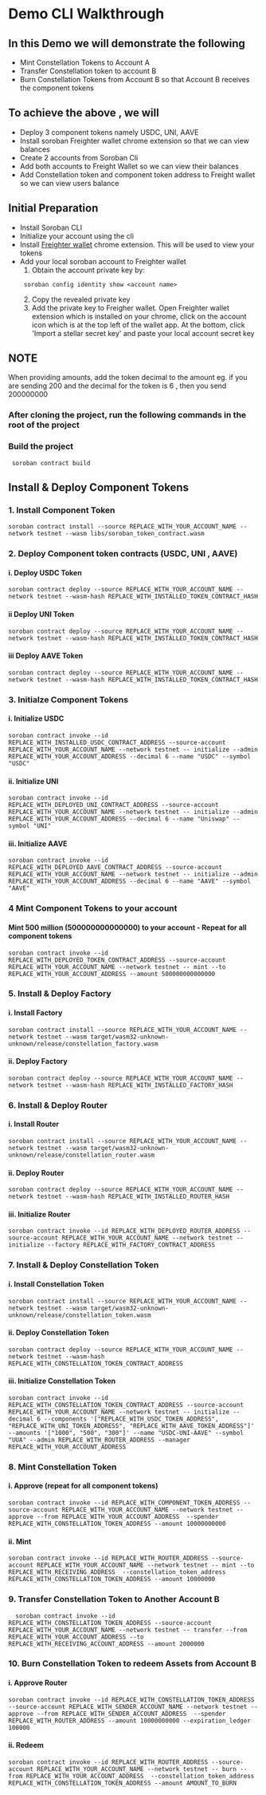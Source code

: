 
# Demo CLI Walkthrough

## In this Demo we will demonstrate the following

- Mint Constellation Tokens to Account A
- Transfer Constellation token to account B
- Burn Constellation Tokens from Account B so that Account B receives the component tokens

## To achieve the above , we will

- Deploy 3 component tokens namely USDC, UNI, AAVE
- Install soroban Freighter wallet chrome extension so that we can view balances
- Create 2 accounts from Soroban Cli
- Add both accounts to Freight Wallet so we can view their balances
- Add Constellation token and component token address to Freight wallet so we can view users balance

## Initial Preparation

- Install Soroban CLI
- Initialize your account using the cli
- Install [Freighter wallet](https://www.freighter.app) chrome extension. This will be used to view your tokens
- Add your local soroban account to Freighter wallet
  1. Obtain the account private key by:
   ```
    soroban config identity show <account name>
   ```
  2. Copy the revealed private key
  3. Add the private key to Freigher wallet. Open Freighter wallet extension which is installed on your chrome, click on the account icon which is at the top left of the wallet app. At the bottom, click 'Import a stellar secret key' and paste your local account secret key
   
## NOTE 
  When providing amounts, add the token decimal to the amount 
  eg. if you are sending 200 and the decimal for the token is 6 , then you send 200000000

### After cloning the project, run the following commands in the root of the project

### Build the project 

```
 soroban contract build
```

## Install & Deploy Component Tokens

### 1. Install Component Token

```
soroban contract install --source REPLACE_WITH_YOUR_ACCOUNT_NAME --network testnet --wasm libs/soroban_token_contract.wasm
```

### 2. Deploy Component token contracts (USDC, UNI , AAVE)

#### i. Deploy USDC Token

```
soroban contract deploy --source REPLACE_WITH_YOUR_ACCOUNT_NAME --network testnet --wasm-hash REPLACE_WITH_INSTALLED_TOKEN_CONTRACT_HASH
```

#### ii Deploy UNI Token

```
soroban contract deploy --source REPLACE_WITH_YOUR_ACCOUNT_NAME --network testnet --wasm-hash REPLACE_WITH_INSTALLED_TOKEN_CONTRACT_HASH
```

#### iii Deploy AAVE Token

```
soroban contract deploy --source REPLACE_WITH_YOUR_ACCOUNT_NAME --network testnet --wasm-hash REPLACE_WITH_INSTALLED_TOKEN_CONTRACT_HASH
```

### 3. Initialze Component Tokens

#### i. Initialize USDC

```
soroban contract invoke --id REPLACE_WITH_INSTALLED_USDC_CONTRACT_ADDRESS --source-account REPLACE_WITH_YOUR_ACCOUNT_NAME --network testnet -- initialize --admin REPLACE_WITH_YOUR_ACCOUNT_ADDRESS --decimal 6 --name "USDC" --symbol "USDC"
```

#### ii. Initialize UNI

```
soroban contract invoke --id REPLACE_WITH_DEPLOYED_UNI_CONTRACT_ADDRESS --source-account REPLACE_WITH_YOUR_ACCOUNT_NAME --network testnet -- initialize --admin REPLACE_WITH_YOUR_ACCOUNT_ADDRESS --decimal 6 --name "Uniswap" --symbol "UNI"
```

#### iii. Initialize AAVE

```
soroban contract invoke --id REPLACE_WITH_DEPLOYED_AAVE_CONTRACT_ADDRESS --source-account REPLACE_WITH_YOUR_ACCOUNT_NAME --network testnet -- initialize --admin REPLACE_WITH_YOUR_ACCOUNT_ADDRESS --decimal 6 --name "AAVE" --symbol "AAVE"
```

### 4 Mint Component Tokens to your account

#### Mint 500 million (500000000000000)  to your account - Repeat for all component tokens

```
soroban contract invoke --id REPLACE_WITH_DEPLOYED_TOKEN_CONTRACT_ADDRESS --source-account REPLACE_WITH_YOUR_ACCOUNT_NAME --network testnet -- mint --to REPLACE_WITH_YOUR_ACCOUNT_ADDRESS --amount 500000000000000
```

### 5. Install & Deploy Factory

#### i. Install Factory

```
soroban contract install --source REPLACE_WITH_YOUR_ACCOUNT_NAME --network testnet --wasm target/wasm32-unknown-unknown/release/constellation_factory.wasm
```

#### ii. Deploy Factory

```
soroban contract deploy --source REPLACE_WITH_YOUR_ACCOUNT_NAME --network testnet --wasm-hash REPLACE_WITH_INSTALLED_FACTORY_HASH
```

### 6. Install & Deploy Router

#### i. Install Router

```
soroban contract install --source REPLACE_WITH_YOUR_ACCOUNT_NAME --network testnet --wasm target/wasm32-unknown-unknown/release/constellation_router.wasm
```

#### ii. Deploy Router

```
soroban contract deploy --source REPLACE_WITH_YOUR_ACCOUNT_NAME --network testnet --wasm-hash REPLACE_WITH_INSTALLED_ROUTER_HASH
```


#### iii. Initialize Router

```
soroban contract invoke --id REPLACE_WITH_DEPLOYED_ROUTER_ADDRESS --source-account REPLACE_WITH_YOUR_ACCOUNT_NAME --network testnet -- initialize --factory REPLACE_WITH_FACTORY_CONTRACT_ADDRESS
```

### 7. Install & Deploy Constellation Token

#### i. Install Constellation Token

```
soroban contract install --source REPLACE_WITH_YOUR_ACCOUNT_NAME --network testnet --wasm target/wasm32-unknown-unknown/release/constellation_token.wasm
```

#### ii. Deploy Constellation Token

```
soroban contract deploy --source REPLACE_WITH_YOUR_ACCOUNT_NAME --network testnet --wasm-hash REPLACE_WITH_CONSTELLATION_TOKEN_CONTRACT_ADDRESS
```

#### iii. Initialize Constellation Token

```
soroban contract invoke --id REPLACE_WITH_CONSTELLATION_TOKEN_CONTRACT_ADDRESS --source-account REPLACE_WITH_YOUR_ACCOUNT_NAME --network testnet -- initialize --decimal 6 --components '["REPLACE_WITH_USDC_TOKEN_ADDRESS", "REPLACE_WITH_UNI_TOKEN_ADDRESS", "REPLACE_WITH_AAVE_TOKEN_ADDRESS"]' --amounts '["1000", "500", "300"]' --name "USDC-UNI-AAVE" --symbol "UUA" --admin REPLACE_WITH_ROUTER_ADDRESS --manager REPLACE_WITH_YOUR_ACCOUNT_ADDRESS
```

### 8. Mint Constellation Token

#### i. Approve (repeat for all component tokens)

```
soroban contract invoke --id REPLACE_WITH_COMPONENT_TOKEN_ADDRESS --source-account REPLACE_WITH_YOUR_ACCOUNT_NAME --network testnet -- approve --from REPLACE_WITH_YOUR_ACCOUNT_ADDRESS  --spender REPLACE_WITH_CONSTELLATION_TOKEN_ADDRESS --amount 10000000000
```

#### ii. Mint

```
soroban contract invoke --id REPLACE_WITH_ROUTER_ADDRESS --source-account REPLACE_WITH_YOUR_ACCOUNT_NAME --network testnet -- mint --to REPLACE_WITH_RECEIVING_ADDRESS  --constellation_token_address REPLACE_WITH_CONSTELLATION_TOKEN_ADDRESS --amount 10000000
```

### 9. Transfer Constellation Token to Another Account B

```
  soroban contract invoke --id REPLACE_WITH_CONSTELLATION_TOKEN_ADDRESS --source-account REPLACE_WITH_YOUR_ACCOUNT_NAME --network testnet -- transfer --from REPLACE_WITH_YOUR_ACCOUNT_ADDRESS --to REPLACE_WITH_RECEIVING_ACCOUNT_ADDRESS --amount 2000000
```

### 10. Burn Constellation Token to redeem Assets from Account B

#### i. Approve Router

```
soroban contract invoke --id REPLACE_WITH_CONSTELLATION_TOKEN_ADDRESS  --source-account REPLACE_WITH_SENDER_ACCOUNT_NAME --network testnet -- approve --from REPLACE_WITH_SENDER_ACCOUNT_ADDRESS  --spender REPLACE_WITH_ROUTER_ADDRESS --amount 10000000000 --expiration_ledger 100000
```

#### ii. Redeem

```
soroban contract invoke --id REPLACE_WITH_ROUTER_ADDRESS --source-account REPLACE_WITH_YOUR_ACCOUNT_NAME --network testnet -- burn --from REPLACE_WITH_YOUR_ACCOUNT_ADDRESS  --constellation_token_address REPLACE_WITH_CONSTELLATION_TOKEN_ADDRESS --amount AMOUNT_TO_BURN
```
